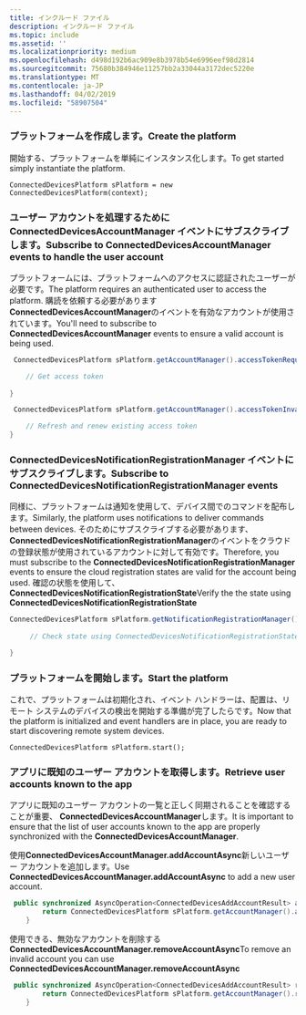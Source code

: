 ```yaml
---
title: インクルード ファイル
description: インクルード ファイル
ms.topic: include
ms.assetid: ''
ms.localizationpriority: medium
ms.openlocfilehash: d498d192b6ac909e8b3978b54e6996eef98d2814
ms.sourcegitcommit: 75680b384946e11257bb2a33044a3172dec5220e
ms.translationtype: MT
ms.contentlocale: ja-JP
ms.lasthandoff: 04/02/2019
ms.locfileid: "58907504"
---
```

### <a name="create-the-platform"></a><span data-ttu-id="fc5b4-103">プラットフォームを作成します。</span><span class="sxs-lookup"><span data-stu-id="fc5b4-103">Create the platform</span></span>


<span data-ttu-id="fc5b4-104">開始する、プラットフォームを単純にインスタンス化します。</span><span class="sxs-lookup"><span data-stu-id="fc5b4-104">To get started simply instantiate the platform.</span></span>

`ConnectedDevicesPlatform sPlatform = new ConnectedDevicesPlatform(context);`

### <a name="subscribe-to-connecteddevicesaccountmanager-events-to-handle-the-user-account"></a><span data-ttu-id="fc5b4-105">ユーザー アカウントを処理するために ConnectedDevicesAccountManager イベントにサブスクライブします。</span><span class="sxs-lookup"><span data-stu-id="fc5b4-105">Subscribe to ConnectedDevicesAccountManager events to handle the user account</span></span> 

<span data-ttu-id="fc5b4-106">プラットフォームには、プラットフォームへのアクセスに認証されたユーザーが必要です。</span><span class="sxs-lookup"><span data-stu-id="fc5b4-106">The platform requires an authenticated user to access the platform.</span></span>  <span data-ttu-id="fc5b4-107">購読を依頼する必要があります**ConnectedDevicesAccountManager**のイベントを有効なアカウントが使用されています。</span><span class="sxs-lookup"><span data-stu-id="fc5b4-107">You'll need to subscribe to **ConnectedDevicesAccountManager** events to ensure a valid account is being used.</span></span> 

```Java
 ConnectedDevicesPlatform sPlatform.getAccountManager().accessTokenRequested().subscribe((accountManager, args) -> {

    // Get access token
                 
}
```

```Java
 ConnectedDevicesPlatform sPlatform.getAccountManager().accessTokenInvalidated().subscribe((accountManager, args) -> {

    // Refresh and renew existing access token
}
```


### <a name="subscribe-to-connecteddevicesnotificationregistrationmanager-events"></a><span data-ttu-id="fc5b4-108">ConnectedDevicesNotificationRegistrationManager イベントにサブスクライブします。</span><span class="sxs-lookup"><span data-stu-id="fc5b4-108">Subscribe to ConnectedDevicesNotificationRegistrationManager events</span></span>

<span data-ttu-id="fc5b4-109">同様に、プラットフォームは通知を使用して、デバイス間でのコマンドを配布します。</span><span class="sxs-lookup"><span data-stu-id="fc5b4-109">Similarly, the platform uses notifications to deliver commands between devices.</span></span>  <span data-ttu-id="fc5b4-110">そのためにサブスクライブする必要があります、 **ConnectedDevicesNotificationRegistrationManager**のイベントをクラウドの登録状態が使用されているアカウントに対して有効です。</span><span class="sxs-lookup"><span data-stu-id="fc5b4-110">Therefore, you must subscribe to the **ConnectedDevicesNotificationRegistrationManager** events to ensure the cloud registration states are valid for the account being used.</span></span>  <span data-ttu-id="fc5b4-111">確認の状態を使用して、 **ConnectedDevicesNotificationRegistrationState**</span><span class="sxs-lookup"><span data-stu-id="fc5b4-111">Verify the the state using **ConnectedDevicesNotificationRegistrationState**</span></span>

```Java
ConnectedDevicesPlatform sPlatform.getNotificationRegistrationManager().notificationRegistrationStateChanged().subscribe((notificationRegistrationManager, args) -> {
    
     // Check state using ConnectedDevicesNotificationRegistrationState enum

}
```
### <a name="start-the-platform"></a><span data-ttu-id="fc5b4-112">プラットフォームを開始します。</span><span class="sxs-lookup"><span data-stu-id="fc5b4-112">Start the platform</span></span>
<span data-ttu-id="fc5b4-113">これで、プラットフォームは初期化され、イベント ハンドラーは、配置は、リモート システムのデバイスの検出を開始する準備が完了したらです。</span><span class="sxs-lookup"><span data-stu-id="fc5b4-113">Now that the platform is initialized and event handlers are in place, you are ready to start discovering remote system devices.</span></span>  

`ConnectedDevicesPlatform sPlatform.start();`

### <a name="retrieve-user-accounts-known-to-the-app"></a><span data-ttu-id="fc5b4-114">アプリに既知のユーザー アカウントを取得します。</span><span class="sxs-lookup"><span data-stu-id="fc5b4-114">Retrieve user accounts known to the app</span></span>

<span data-ttu-id="fc5b4-115">アプリに既知のユーザー アカウントの一覧と正しく同期されることを確認することが重要、 **ConnectedDevicesAccountManager**します。</span><span class="sxs-lookup"><span data-stu-id="fc5b4-115">It is important to ensure that the list of user accounts known to the app are properly synchronized with the **ConnectedDevicesAccountManager**.</span></span>

<span data-ttu-id="fc5b4-116">使用**ConnectedDevicesAccountManager.addAccountAsync**新しいユーザー アカウントを追加します。</span><span class="sxs-lookup"><span data-stu-id="fc5b4-116">Use **ConnectedDevicesAccountManager.addAccountAsync** to add a new user account.</span></span>

```Java
 public synchronized AsyncOperation<ConnectedDevicesAddAccountResult> addAccountToAccountManagerAsync(ConnectedDevicesAccount account) {
        return ConnectedDevicesPlatform sPlatform.getAccountManager().addAccountAsync(account);
    }
```

<span data-ttu-id="fc5b4-117">使用できる、無効なアカウントを削除する**ConnectedDevicesAccountManager.removeAccountAsync**</span><span class="sxs-lookup"><span data-stu-id="fc5b4-117">To remove an invalid account you can use **ConnectedDevicesAccountManager.removeAccountAsync**</span></span>

```Java
 public synchronized AsyncOperation<ConnectedDevicesAddAccountResult> removeAccountToAccountManagerAsync(ConnectedDevicesAccount account) {
        return ConnectedDevicesPlatform sPlatform.getAccountManager().removeAccountAsync(account);
    }
```
